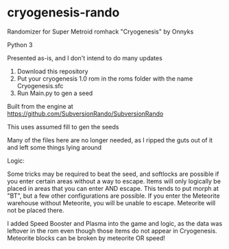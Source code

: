 # cryogenesis-rando

Randomizer for Super Metroid romhack "Cryogenesis" by Onnyks

Python 3

Presented as-is, and I don't intend to do many updates

1. Download this repository
2. Put your cryogenesis 1.0 rom in the roms folder with the name Cryogenesis.sfc
3. Run Main.py to gen a seed

Built from the engine at https://github.com/SubversionRando/SubversionRando

This uses assumed fill to gen the seeds

Many of the files here are no longer needed, as I ripped the guts out of it and left some things lying around

Logic:

Some tricks may be required to beat the seed, and softlocks are possible if you enter certain areas without a way to escape. Items will only logically be placed in areas that you can enter AND escape. This tends to put morph at "BT", but a few other configurations are possible. If you enter the Meteorite warehouse without Meteorite, you will be unable to escape. Meteorite will not be placed there.

I added Speed Booster and Plasma into the game and logic, as the data was leftover in the rom even though those items do not appear in Cryogenesis. Meteorite blocks can be broken by meteorite OR speed!
